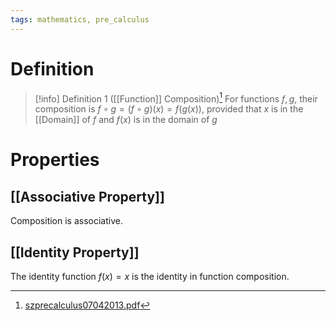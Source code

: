 ```yaml
---
tags: mathematics, pre_calculus
---
```


# Definition

> [!info] Definition 1 ([[Function]] Composition)[^1]
> For functions $f, g$, their composition is $f \circ g = (f \circ g)(x) = f(g(x))$, provided that $x$ is in the [[Domain]] of $f$ and $f(x)$ is in the domain of $g$

# Properties

## [[Associative Property]]
Composition is associative.

## [[Identity Property]]
The identity function $f(x) = x$ is the identity in function composition.

[^1]: [szprecalculus07042013.pdf](zotero://open-pdf/library/items/J3667KH4?page=372)